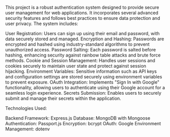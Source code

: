 This project is a robust authentication system designed to provide secure user management for web applications. It incorporates several advanced security features and follows best practices to ensure data protection and user privacy. The system includes:

User Registration: Users can sign up using their email and password, with data securely stored and managed.
Encryption and Hashing: Passwords are encrypted and hashed using industry-standard algorithms to prevent unauthorized access.
Password Salting: Each password is salted before hashing, enhancing security against rainbow table attacks and brute force methods.
Cookie and Session Management: Handles user sessions and cookies securely to maintain user state and protect against session hijacking.
Environment Variables: Sensitive information such as API keys and configuration settings are stored securely using environment variables to prevent exposure.
OAuth Integration: Implements "Sign In with Google" functionality, allowing users to authenticate using their Google account for a seamless login experience.
Secrets Submission: Enables users to securely submit and manage their secrets within the application.




Technologies Used:

Backend Framework: Express.js
Database: MongoDB with Mongoose
Authentication: Passport.js
Encryption: bcrypt
OAuth: Google
Environment Management: dotenv

